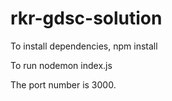 # rkr-gdsc-solution

To install dependencies, npm install

To run nodemon index.js

The port number is 3000.